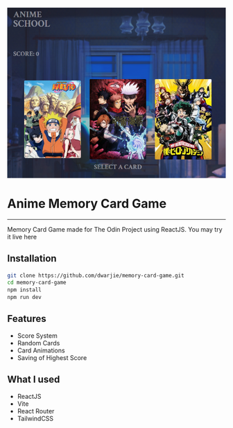 ![Screenshot](src/assets/screenshot.png)

# Anime Memory Card Game

---

Memory Card Game made for The Odin Project using ReactJS. You may try it live here

## Installation

```bash
git clone https://github.com/dwarjie/memory-card-game.git
cd memory-card-game
npm install
npm run dev
```

## Features

- Score System
- Random Cards
- Card Animations
- Saving of Highest Score

## What I used

- ReactJS
- Vite
- React Router
- TailwindCSS
